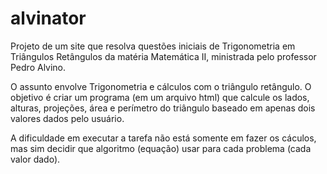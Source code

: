 # alvinator
Projeto de um site que resolva questões iniciais de Trigonometria em Triângulos Retângulos da matéria Matemática II, ministrada pelo professor Pedro Alvino.

O assunto envolve Trigonometria e cálculos com o triângulo retângulo. O objetivo é criar um programa (em um arquivo html) que calcule os lados, alturas, projeções, área e perímetro do triângulo baseado em apenas dois valores dados pelo usuário. 

A dificuldade em executar a tarefa não está somente em fazer os cáculos, mas sim decidir que algoritmo (equação) usar para cada problema (cada valor dado).
